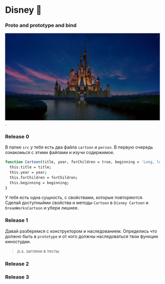 # Disney 🧚
### Proto and prototype and bind
  ![screenshot](readme-assets/scale.jpeg).

### Release 0

В папке `src` у тебя есть два файла `cartoon` и `person`. В первую очередь ознакомься с этими файлами и изучи содержимое. 
```sh
function Cartoon(title, year, forChildren = true, beginning = 'Long, long ago...') {
  this.title = title;
  this.year = year;
  this.forChildren = forChildren;
  this.beginning = beginning;
}
```
У тебя есть одна сущность, с свойствами, которые повторяются.
Сделай доступныйми свойства и методы `Сartoon`  в `Disney Cartoon`  и  `DreamWorksCartoon` и убери лишнее.
### Release 1
Давай разберемся с конструктором и наследованием. 
Определись что должно быть в `prototype` и от кого должны наследоваться твои функции киностудии.

> p.s. загляни в тесты

### Release 2



### Release 3



